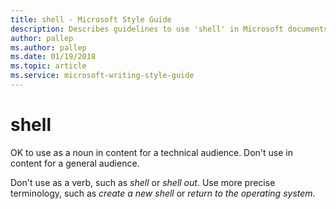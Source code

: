 ```yaml
---
title: shell - Microsoft Style Guide
description: Describes guidelines to use 'shell' in Microsoft documents, and provides usage examples. Don't use in content for a general audience.
author: pallep
ms.author: pallep
ms.date: 01/19/2018
ms.topic: article
ms.service: microsoft-writing-style-guide
---
```


# shell

OK to use as a noun in content for a technical audience. Don't use in content for a general audience.

Don't use as a verb, such as *shell* or *shell out*. Use more precise terminology, such as *create a new shell* or *return to the operating system*.

